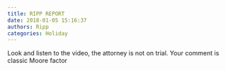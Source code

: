 ```yaml
---
title: RIPP REPORT
date: 2018-01-05 15:16:37
authors: Ripp
categories: Holiday
---
```


 Look and listen to the video, the attorney is not on trial. Your comment is classic Moore factor